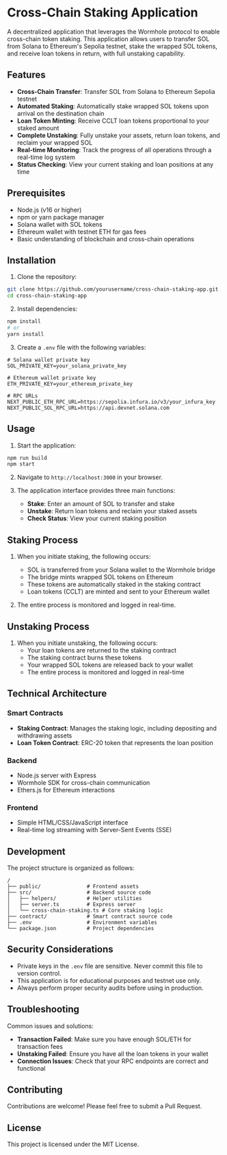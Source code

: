 # Cross-Chain Staking Application

A decentralized application that leverages the Wormhole protocol to enable cross-chain token staking. This application allows users to transfer SOL from Solana to Ethereum's Sepolia testnet, stake the wrapped SOL tokens, and receive loan tokens in return, with full unstaking capability.

## Features

- **Cross-Chain Transfer**: Transfer SOL from Solana to Ethereum Sepolia testnet
- **Automated Staking**: Automatically stake wrapped SOL tokens upon arrival on the destination chain
- **Loan Token Minting**: Receive CCLT loan tokens proportional to your staked amount
- **Complete Unstaking**: Fully unstake your assets, return loan tokens, and reclaim your wrapped SOL
- **Real-time Monitoring**: Track the progress of all operations through a real-time log system
- **Status Checking**: View your current staking and loan positions at any time

## Prerequisites

- Node.js (v16 or higher)
- npm or yarn package manager
- Solana wallet with SOL tokens
- Ethereum wallet with testnet ETH for gas fees
- Basic understanding of blockchain and cross-chain operations

## Installation

1. Clone the repository:
```bash
git clone https://github.com/yourusername/cross-chain-staking-app.git
cd cross-chain-staking-app
```

2. Install dependencies:
```bash
npm install
# or
yarn install
```

3. Create a `.env` file with the following variables:
```
# Solana wallet private key
SOL_PRIVATE_KEY=your_solana_private_key

# Ethereum wallet private key
ETH_PRIVATE_KEY=your_ethereum_private_key

# RPC URLs
NEXT_PUBLIC_ETH_RPC_URL=https://sepolia.infura.io/v3/your_infura_key
NEXT_PUBLIC_SOL_RPC_URL=https://api.devnet.solana.com
```

## Usage

1. Start the application:
```bash
npm run build
npm start
```

2. Navigate to `http://localhost:3000` in your browser.

3. The application interface provides three main functions:
   - **Stake**: Enter an amount of SOL to transfer and stake
   - **Unstake**: Return loan tokens and reclaim your staked assets
   - **Check Status**: View your current staking position

## Staking Process

1. When you initiate staking, the following occurs:
   - SOL is transferred from your Solana wallet to the Wormhole bridge
   - The bridge mints wrapped SOL tokens on Ethereum
   - These tokens are automatically staked in the staking contract
   - Loan tokens (CCLT) are minted and sent to your Ethereum wallet

2. The entire process is monitored and logged in real-time.

## Unstaking Process

1. When you initiate unstaking, the following occurs:
   - Your loan tokens are returned to the staking contract
   - The staking contract burns these tokens
   - Your wrapped SOL tokens are released back to your wallet
   - The entire process is monitored and logged in real-time

## Technical Architecture

### Smart Contracts

- **Staking Contract**: Manages the staking logic, including depositing and withdrawing assets
- **Loan Token Contract**: ERC-20 token that represents the loan position

### Backend

- Node.js server with Express
- Wormhole SDK for cross-chain communication
- Ethers.js for Ethereum interactions

### Frontend

- Simple HTML/CSS/JavaScript interface
- Real-time log streaming with Server-Sent Events (SSE)

## Development

The project structure is organized as follows:

```
/
├── public/               # Frontend assets
├── src/                  # Backend source code
│   ├── helpers/          # Helper utilities
│   ├── server.ts         # Express server
│   └── cross-chain-staking.ts # Core staking logic
├── contract/             # Smart contract source code
├── .env                  # Environment variables
└── package.json          # Project dependencies
```

## Security Considerations

- Private keys in the `.env` file are sensitive. Never commit this file to version control.
- This application is for educational purposes and testnet use only.
- Always perform proper security audits before using in production.

## Troubleshooting

Common issues and solutions:

- **Transaction Failed**: Make sure you have enough SOL/ETH for transaction fees
- **Unstaking Failed**: Ensure you have all the loan tokens in your wallet
- **Connection Issues**: Check that your RPC endpoints are correct and functional


## Contributing

Contributions are welcome! Please feel free to submit a Pull Request.

## License

This project is licensed under the MIT License. 